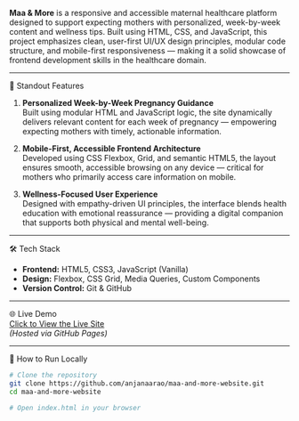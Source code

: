  **Maa & More** is a responsive and accessible maternal healthcare platform designed to support expecting mothers with personalized, week-by-week content and wellness tips. Built using HTML, CSS, and JavaScript, this project emphasizes clean, user-first UI/UX design principles, modular code structure, and mobile-first responsiveness — making it a solid showcase of frontend development skills in the healthcare domain.

---

🚀 Standout Features

1. **Personalized Week-by-Week Pregnancy Guidance**  
   Built using modular HTML and JavaScript logic, the site dynamically delivers relevant content for each week of pregnancy — empowering expecting mothers with timely, actionable information.

2. **Mobile-First, Accessible Frontend Architecture**  
   Developed using CSS Flexbox, Grid, and semantic HTML5, the layout ensures smooth, accessible browsing on any device — critical for mothers who primarily access care information on mobile.

3. **Wellness-Focused User Experience**  
   Designed with empathy-driven UI principles, the interface blends health education with emotional reassurance — providing a digital companion that supports both physical and mental well-being.

---

🛠️ Tech Stack

- **Frontend:** HTML5, CSS3, JavaScript (Vanilla)
- **Design:** Flexbox, CSS Grid, Media Queries, Custom Components
- **Version Control:** Git & GitHub

---

🌐 Live Demo  
[Click to View the Live Site](https://anjanaarao.github.io/maa-and-more-website/)  
_(Hosted via GitHub Pages)_

---

🚀 How to Run Locally

```bash
# Clone the repository
git clone https://github.com/anjanaarao/maa-and-more-website.git
cd maa-and-more-website

# Open index.html in your browser

